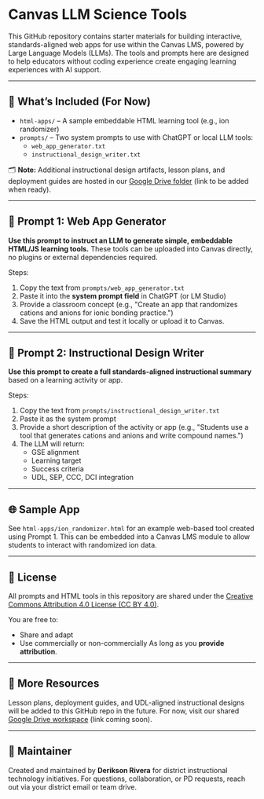 # Canvas LLM Science Tools

This GitHub repository contains starter materials for building interactive, standards-aligned web apps for use within the Canvas LMS, powered by Large Language Models (LLMs). The tools and prompts here are designed to help educators without coding experience create engaging learning experiences with AI support.

---

## 🔧 What’s Included (For Now)

- `html-apps/` – A sample embeddable HTML learning tool (e.g., ion randomizer)
- `prompts/` – Two system prompts to use with ChatGPT or local LLM tools:
  - `web_app_generator.txt`
  - `instructional_design_writer.txt`

🗂️ **Note:** Additional instructional design artifacts, lesson plans, and deployment guides are hosted in our [Google Drive folder](#) (link to be added when ready).

---

## 🧱 Prompt 1: Web App Generator

**Use this prompt to instruct an LLM to generate simple, embeddable HTML/JS learning tools.** These tools can be uploaded into Canvas directly, no plugins or external dependencies required.

Steps:
1. Copy the text from `prompts/web_app_generator.txt`
2. Paste it into the **system prompt field** in ChatGPT (or LM Studio)
3. Provide a classroom concept (e.g., "Create an app that randomizes cations and anions for ionic bonding practice.")
4. Save the HTML output and test it locally or upload it to Canvas.

---

## 📘 Prompt 2: Instructional Design Writer

**Use this prompt to create a full standards-aligned instructional summary** based on a learning activity or app.

Steps:
1. Copy the text from `prompts/instructional_design_writer.txt`
2. Paste it as the system prompt
3. Provide a short description of the activity or app (e.g., "Students use a tool that generates cations and anions and write compound names.")
4. The LLM will return:
   - GSE alignment
   - Learning target
   - Success criteria
   - UDL, SEP, CCC, DCI integration

---

## 🌐 Sample App

See `html-apps/ion_randomizer.html` for an example web-based tool created using Prompt 1. This can be embedded into a Canvas LMS module to allow students to interact with randomized ion data.

---

## 📄 License

All prompts and HTML tools in this repository are shared under the [Creative Commons Attribution 4.0 License (CC BY 4.0)](https://creativecommons.org/licenses/by/4.0/).

You are free to:
- Share and adapt
- Use commercially or non-commercially
As long as you **provide attribution**.

---

## 📎 More Resources

Lesson plans, deployment guides, and UDL-aligned instructional designs will be added to this GitHub repo in the future. For now, visit our shared [Google Drive workspace](#) (link coming soon).

---

## 🙌 Maintainer

Created and maintained by **Derikson Rivera** for district instructional technology initiatives. For questions, collaboration, or PD requests, reach out via your district email or team drive.
